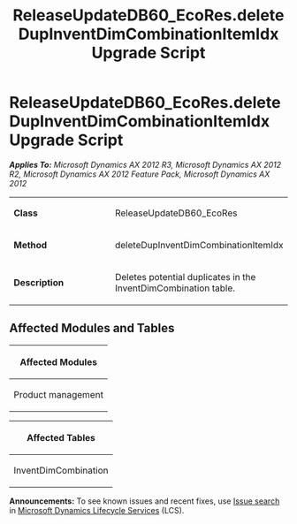 ﻿---
title: ReleaseUpdateDB60_EcoRes.deleteDupInventDimCombinationItemIdx Upgrade Script
TOCTitle: ReleaseUpdateDB60_EcoRes.deleteDupInventDimCombinationItemIdx Upgrade Script
ms:assetid: 1e8ae9b8-b7a6-f04b-ba42-0de766a69255
ms:mtpsurl: https://msdn.microsoft.com/en-us/library/JJ684844(v=AX.60)
ms:contentKeyID: 49707047
ms.date: 05/18/2015
mtps_version: v=AX.60
---

# ReleaseUpdateDB60\_EcoRes.deleteDupInventDimCombinationItemIdx Upgrade Script 


_**Applies To:** Microsoft Dynamics AX 2012 R3, Microsoft Dynamics AX 2012 R2, Microsoft Dynamics AX 2012 Feature Pack, Microsoft Dynamics AX 2012_

<table>
<colgroup>
<col style="width: 50%" />
<col style="width: 50%" />
</colgroup>
<tbody>
<tr class="odd">
<td><p><strong>Class</strong></p></td>
<td><p>ReleaseUpdateDB60_EcoRes</p></td>
</tr>
<tr class="even">
<td><p><strong>Method</strong></p></td>
<td><p>deleteDupInventDimCombinationItemIdx</p></td>
</tr>
<tr class="odd">
<td><p><strong>Description</strong></p></td>
<td><p>Deletes potential duplicates in the InventDimCombination table.</p></td>
</tr>
</tbody>
</table>


## Affected Modules and Tables

<table>
<colgroup>
<col style="width: 100%" />
</colgroup>
<thead>
<tr class="header">
<th><p>Affected Modules</p></th>
</tr>
</thead>
<tbody>
<tr class="odd">
<td><p>Product management</p></td>
</tr>
</tbody>
</table>


<table>
<colgroup>
<col style="width: 100%" />
</colgroup>
<thead>
<tr class="header">
<th><p>Affected Tables</p></th>
</tr>
</thead>
<tbody>
<tr class="odd">
<td><p>InventDimCombination</p></td>
</tr>
</tbody>
</table>

  
**Announcements:** To see known issues and recent fixes, use [Issue search](http://go.microsoft.com/fwlink/?linkid=389258) in [Microsoft Dynamics Lifecycle Services](http://go.microsoft.com/fwlink/?linkid=306505) (LCS).

